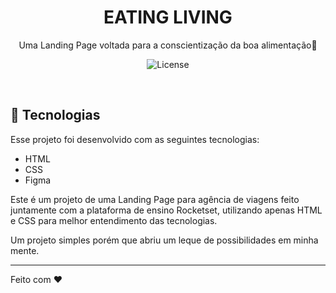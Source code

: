 <h1 align="center"> EATING LIVING </h1>

<p align="center">
Uma Landing Page voltada para a conscientização da boa alimentação🍇
</p>

<p align="center">
  <img alt="License" src="https://i.ibb.co/BjSwHLr/EATINGLIVING-FOTO.jpg">
</p>

<br>

</p>

## 🍇 Tecnologias

Esse projeto foi desenvolvido com as seguintes tecnologias:

- HTML  
- CSS
- Figma

Este é um projeto de uma Landing Page para agência de viagens feito juntamente com a plataforma de ensino Rocketset, 
utilizando apenas HTML e CSS para melhor entendimento das tecnologias.

Um projeto simples porém que abriu um leque de possibilidades em minha mente.


---

Feito com ♥ 
